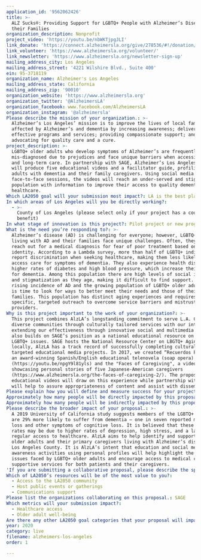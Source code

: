 ```yaml
---
application_id: '9562062426'
title: >-
  ALZ Sucks®: Providing Support for LGBTQ+ People with Alzheimer’s Disease and
  their Families
organization_description: Nonprofit
project_video: 'https://youtu.be/nbWKTjpgJLI'
link_donate: 'https://connect.alzheimersla.org/give/278536/#!/donation/checkout'
link_volunteer: 'https://www.alzheimersla.org/volunteer/'
link_newsletter: 'https://www.alzheimersla.org/newsletter-sign-up'
mailing_address_city: Los Angeles
mailing_address_street: '4221 Wilshire Blvd., Suite 400'
ein: 95-3718119
organization_name: Alzheimer's Los Angeles
mailing_address_state: California
mailing_address_zip: '90010'
organization_website: 'https://www.alzheimersla.org'
organization_twitter: '@AlzheimersLA'
organization_facebook: www.facebook.com/AlzheimersLA
organization_instagram: '@alzheimersla'
Please describe the mission of your organization.: >-
  Alzheimer’s Los Angeles’ mission is to improve the lives of local families
  affected by Alzheimer’s and dementia by increasing awareness; delivering
  effective programs and services; providing compassionate support; and
  advocating for quality care and a cure.
project_description: >-
  LGBTQ+ older adults who develop symptoms of Alzheimer’s are frequently
  mis-diagnosed due to prejudices and face unique barriers when accessing health
  and long-term care. In partnership with SAGE, Alzheimer’s Los Angeles (AlzLA)
  will produce five educational videos and a facilitator guide, profiling LGBTQ+
  adults with dementia and their family caregivers. Using social media and
  face-to-face sessions, the videos will reach an under-served and stigmatized
  population with information to improve their access to quality dementia
  healthcare.
Which LA2050 goal will your submission most impact?: LA is the best place to LIVE
In which areas of Los Angeles will you be directly working?:
  - >-
    County of Los Angeles (please select only if your project has a countywide
    benefit)
In what stage of innovation is this project?: Pilot project or new program (testing or implementing a new idea)
What is the need you’re responding to?: >-
  Alzheimer’s disease (AD) is challenging for everyone; however, LGBTQ+ adults
  living with AD and their families face unique challenges. Often, they do not
  reach out for a medical diagnosis for fear of poor treatment based on their
  identity. According to a Lambda survey, more than half of LGBTQ+ individuals
  report discrimination when seeking healthcare, making them less likely to
  access care for symptoms of dementia. They also experience health disparities,
  higher rates of diabetes and high blood pressure, which increase their risk
  for dementia. Among this population there are high levels of social isolation
  and stigmatization as they age, making it difficult to find support. With the
  rising incidence of AD and the growing population of LGBTQ+ older adults, it
  is time to look for ways to better meet their needs and those of their
  families. This population has distinct aging experiences and requires
  specific, targeted outreach to overcome service barriers and mistrust of
  providers. 
Why is this project important to the work of your organization?: >-
  This project combines AlzLA’s longstanding commitment to serve L.A. County’s
  diverse communities through culturally tailored services with our interest in
  extending our effectiveness through innovative social and multimedia work. It
  also builds on SAGE’s position as a national educational resource on aging and
  LGBTQ+ issues. SAGE hosts the National Resource Center on LBGTQ+ Aging, while
  locally, AlzLA has a track record of successfully completing culturally
  targeted educational media projects. In 2017, we created “Recuerdos Perdidos”,
  an award-winning Spanish/English educational telenovela (soap opera)
  (https://youtu.be/npgY9l81yls) and the "Faces of Caregiving", a video series
  showcasing personal stories of five Japanese-American caregivers
  (https://www.alzheimersla.org/the-faces-of-caregiving-2/). The proposed LGBTQ+
  educational videos will draw on this experience while partnership with SAGE
  will help to assure appropriateness of content and assist with dissemination. 
Please explain how you will define and measure success for your project.: "The LGBTQ+ project will highlight the personal stories and struggles of five individuals or families coping with Alzheimer's personally or in a loved one. It will cover the basics of Alzheimer’s; how to advocate for yourself as you navigate insensitive healthcare systems; the importance of completing a Durable Power of Attorney (DPA); and other key aspects of care. Short-term success will be measured by ability to achieve project goals:\n     i.\tProduce five LGBTQ+ video profiles and a facilitator guide \n    ii.\tHost facilitated screening events reaching 100 members of the LGBTQ+ community\n    iii.\tReach 1,000 community members through on-line and social media strategies that incorporate portions of the various profiles\nThrough surveys, attendees/viewers will report measurably increased knowledge of Alzheimer’s and of strategies for improving access to healthcare services.\n\nIn the long-term, the project’s goal is to get agreement from three additional local organizations serving the LGBTQ+ communities (possibly the L.A. LGBT Center, Triangle Square and L.A. Department of Aging) to adopt or promote the videos as a strategy to improve access of their clients to healthcare, thus multiplying the impact of this innovative tool and dramatically expanding our reach and impact."
Approximately how many people will be directly impacted by this proposal?: '1110'
Approximately how many people will be indirectly impacted by this proposal?: '3000'
Please describe the broader impact of your proposal.: >-
  A 2019 University of California study suggests members of the LGBTQ+ community
  are 29% more likely to suffer from dementia – one in seven reported memory
  loss and other symptoms of cognitive loss. It is believed that these higher
  rates may be due to higher rates of depression, high stress, and a lack of
  regular access to healthcare. AlzLA aims to help identify and support LGBTQ+
  older adults and their primary caregivers living with Alzheimer’s disease in
  Los Angeles County. It is AlzLA’s intent that education and social media
  awareness activities using personal profiles will help highlight the unique
  issues faced by LGBTQ+ older adults and encourage access to medical care and
  supportive services for both patients and their caregivers. 
'If you are submitting a collaborative proposal, please describe the specific role of partner organizations in the project.': "SAGE, the country's largest and oldest organization dedicated to improving the lives of lesbian, gay, bisexual and transgender (LGBTQ+) older adults, will be collaborating with AlzLA on this project. Their mission is to lead in addressing issues related to LGBTQ+ aging. SAGE will be responsible for the following activities:\n      •\tReview materials produced, including script and educational materials;\n      •\tMobilize their constituency during the promotion of LA 2050 and encourage them to participate during the voting period;\n      •\tAssist with dissemination of final materials; and \n      •\tAssist with the coordination of screening events.\n \nIn addition, other local LBGTQ+ organizations will be approached to partner in dissemination of the finished videos to the populations they serve."
Which of LA2050’s resources will be of the most value to you?:
  - Access to the LA2050 community
  - Host public events or gatherings
  - Communications support
Please list the organizations collaborating on this proposal.: SAGE
Which metrics will your submission impact?:
  - Healthcare access
  - Older adult well-being
Are there any other LA2050 goal categories that your proposal will impact?: []
year: 2020
category: live
filename: alzheimers-los-angeles
order: 1

---
```


